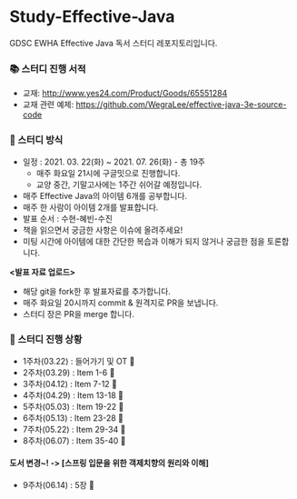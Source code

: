 # Study-Effective-Java
GDSC EWHA Effective Java 독서 스터디 레포지토리입니다.

### :books:  스터디 진행 서적
- 교재: http://www.yes24.com/Product/Goods/65551284
- 교재 관련 예제: https://github.com/WegraLee/effective-java-3e-source-code

### :pushpin: 스터디 방식
- 일정 : 2021. 03. 22(화) ~ 2021. 07. 26(화) - 총 19주
  - 매주 화요일 21시에 구글밋으로 진행합니다.
  - 교양 중간, 기말고사에는 1주간 쉬어갈 예정입니다.
- 매주 Effective Java의 아이템 6개를 공부합니다.
- 매주 한 사람이 아이템 2개를 발표합니다.
- 발표 순서 : 수현-혜빈-수진
- 책을 읽으면서 궁금한 사항은 이슈에 올려주세요!
- 미팅 시간에 아이템에 대한 간단한 복습과 이해가 되지 않거나 궁금한 점을 토론합니다.

**<발표 자료 업로드>**
- 해당 git을 fork한 후 발표자료를 추가합니다.
- 매주 화요일 20시까지 commit & 원격지로 PR을 보냅니다.
- 스터디 장은 PR을 merge 합니다.

### 📆 스터디 진행 상황
- 1주차(03.22) : 들어가기 및 OT 🚩
- 2주차(03.29) : Item 1-6 🚩
- 3주차(04.12) : Item 7-12 🚩
- 4주차(04.29) : Item 13-18 🚩
- 5주차(05.03) : Item 19-22 🚩
- 6주차(05.13) : Item 23-28 🚩
- 7주차(05.22) : Item 29-34 🚩
- 8주차(06.07) : Item 35-40 🚩

#### 도서 변경~! -> [스프링 입문을 위한 객제치향의 원리와 이해]
- 9주차(06.14) : 5장 🚩

